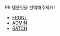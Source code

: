 PR 템플릿을 선택해주세요! 

* [FRONT](?expand=1&template=adfit-front.md)
* [ADMIN](?expand=1&template=adfit-admin.md)
* [BATCH](?expand=1&template=adfit-batch.md)
